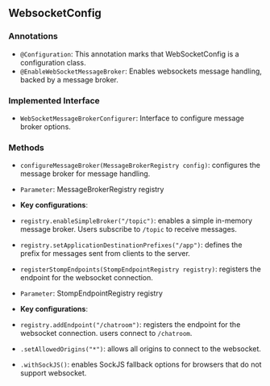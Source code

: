 ## WebsocketConfig

### Annotations
- `@Configuration`: This annotation marks that WebSocketConfig is a configuration class.
- `@EnableWebSocketMessageBroker`: Enables websockets message handling, backed by a message broker.

### Implemented Interface
- `WebSocketMessageBrokerConfigurer`: Interface to configure message broker options.

### Methods
- `configureMessageBroker(MessageBrokerRegistry config)`: 
configures the message broker for message handling.
- `Parameter`: MessageBrokerRegistry registry
- **Key configurations**:
- `registry.enableSimpleBroker("/topic")`: enables a simple in-memory message broker. Users subscribe to `/topic` to receive messages.
- `registry.setApplicationDestinationPrefixes("/app")`: defines the prefix for messages sent from clients to the server.

- `registerStompEndpoints(StompEndpointRegistry registry)`:
registers the endpoint for the websocket connection.
- `Parameter`: StompEndpointRegistry registry
- **Key configurations**:
- `registry.addEndpoint("/chatroom")`: registers the endpoint for the websocket connection. users connect to `/chatroom`.
- `.setAllowedOrigins("*")`: allows all origins to connect to the websocket.
- `.withSockJS()`: enables SockJS fallback options for browsers that do not support websocket.


